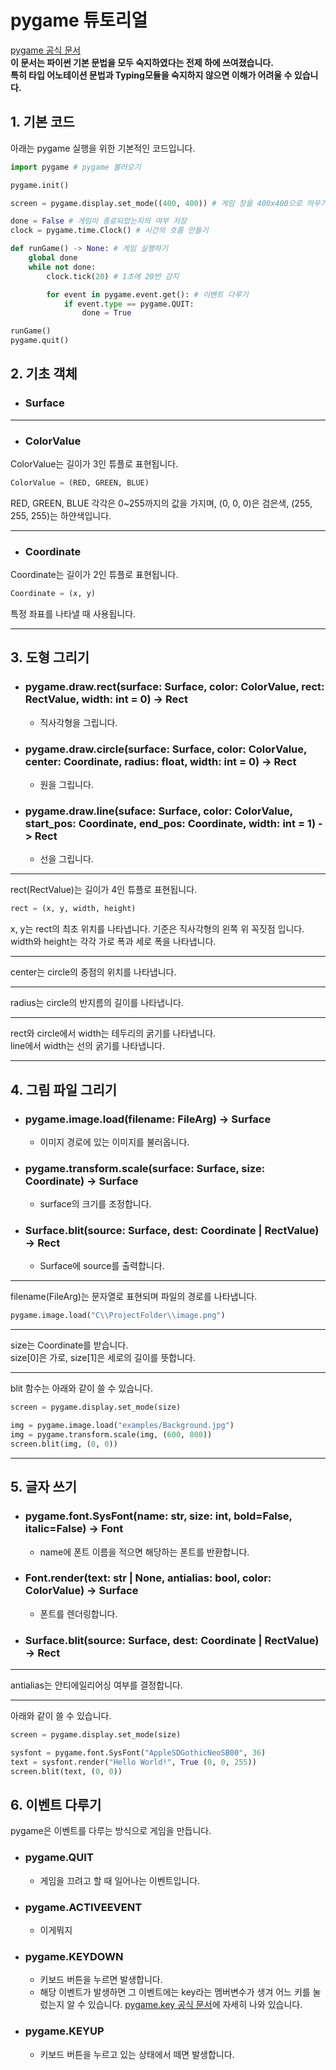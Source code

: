 # pygame 튜토리얼

[pygame 공식 문서](https://www.pygame.org/docs/)\
**이 문서는 파이썬 기본 문법을 모두 숙지하였다는 전제 하에 쓰여졌습니다.**\
**특히 타입 어노테이션 문법과 Typing모듈을 숙지하지 않으면 이해가 어려울 수 있습니다.**

## 1. 기본 코드

아래는 pygame 실행을 위한 기본적인 코드입니다.

```python
import pygame # pygame 불러오기

pygame.init()

screen = pygame.display.set_mode((400, 400)) # 게임 창을 400x400으로 띄우기

done = False # 게임이 종료되었는지의 여부 저장
clock = pygame.time.Clock() # 시간의 흐름 만들기

def runGame() -> None: # 게임 실행하기
    global done
    while not done:
        clock.tick(20) # 1초에 20번 감지

        for event in pygame.event.get(): # 이벤트 다루기
            if event.type == pygame.QUIT:
                done = True

runGame()
pygame.quit()
```

## 2. 기초 객체

- ### Surface

---

- ### ColorValue

ColorValue는 길이가 3인 튜플로 표현됩니다.

```python
ColorValue = (RED, GREEN, BLUE)
```

RED, GREEN, BLUE 각각은 0~255까지의 값을 가지며, (0, 0, 0)은 검은색, (255, 255, 255)는 하얀색입니다.

---

- ### Coordinate

Coordinate는 길이가 2인 튜플로 표현됩니다.

```python
Coordinate = (x, y)
```

특정 좌표를 나타낼 때 사용됩니다.

---

## 3. 도형 그리기

- ### pygame.draw.rect(surface: Surface, color: ColorValue, rect: RectValue, width: int = 0) -> Rect
  - 직사각형을 그립니다.
- ### pygame.draw.circle(surface: Surface, color: ColorValue, center: Coordinate, radius: float, width: int = 0) -> Rect
  - 원을 그립니다.
- ### pygame.draw.line(suface: Surface, color: ColorValue, start_pos: Coordinate, end_pos: Coordinate, width: int = 1) -> Rect
  - 선을 그립니다.

---

rect(RectValue)는 길이가 4인 튜플로 표현됩니다.

```python
rect = (x, y, width, height)
```

x, y는 rect의 최초 위치를 나타냅니다. 기준은 직사각형의 왼쪽 위 꼭짓점 입니다.\
width와 height는 각각 가로 폭과 세로 폭을 나타냅니다.

---

center는 circle의 중점의 위치를 나타냅니다.

---

radius는 circle의 반지름의 길이를 나타냅니다.

---

rect와 circle에서 width는 테두리의 굵기를 나타냅니다.\
line에서 width는 선의 굵기를 나타냅니다.

---

## 4. 그림 파일 그리기

- ### pygame.image.load(filename: FileArg) -> Surface
  - 이미지 경로에 있는 이미지를 불러옵니다.
- ### pygame.transform.scale(surface: Surface, size: Coordinate) -> Surface
  - surface의 크기를 조정합니다.
- ### Surface.blit(source: Surface, dest: Coordinate | RectValue) -> Rect
  - Surface에 source를 출력합니다.

---

filename(FileArg)는 문자열로 표현되며 파일의 경로를 나타냅니다.

```python
pygame.image.load("C\\ProjectFolder\\image.png")
```

---

size는 Coordinate를 받습니다.\
size[0]은 가로, size[1]은 세로의 길이를 뜻합니다.

---

blit 함수는 아래와 같이 쓸 수 있습니다.

```python
screen = pygame.display.set_mode(size)

img = pygame.image.load("examples/Background.jpg")
img = pygame.transform.scale(img, (600, 800))
screen.blit(img, (0, 0))
```

---

## 5. 글자 쓰기

- ### pygame.font.SysFont(name: str, size: int, bold=False, italic=False) -> Font
  - name에 폰트 이름을 적으면 해당하는 폰트를 반환합니다.
- ### Font.render(text: str | None, antialias: bool, color: ColorValue) -> Surface
  - 폰트를 렌더링합니다.
- ### Surface.blit(source: Surface, dest: Coordinate | RectValue) -> Rect

---

antialias는 안티에일리어싱 여부를 결정합니다.

---

아래와 같이 쓸 수 있습니다.

```python
screen = pygame.display.set_mode(size)

sysfont = pygame.font.SysFont("AppleSDGothicNeoSB00", 36)
text = sysfont.render("Hello World!", True (0, 0, 255))
screen.blit(text, (0, 0))
```

## 6. 이벤트 다루기

pygame은 이벤트를 다루는 방식으로 게임을 만듭니다.

- ### pygame.QUIT

  - 게임을 끄려고 할 때 일어나는 이벤트입니다.

- ### pygame.ACTIVEEVENT

  - 이게뭐지

- ### pygame.KEYDOWN

  - 키보드 버튼을 누르면 발생합니다.
  - 해당 이벤트가 발생하면 그 이벤트에는 key라는 멤버변수가 생겨 어느 키를 눌렀는지 알 수 있습니다. [pygame.key 공식 문서](https://www.pygame.org/docs/ref/key.html?highlight=k_up)에 자세히 나와 있습니다.

- ### pygame.KEYUP
  - 키보드 버튼을 누르고 있는 상태에서 떼면 발생합니다.
